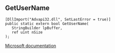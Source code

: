 ## GetUserName

```
[DllImport("Advapi32.dll", SetLastError = true)]
public static extern bool GetUserName(
   StringBuilder lpBuffer,
   ref uint nSize
);
```

[Microsoft documentation](https://docs.microsoft.com/en-us/windows/win32/api/winbase/nf-winbase-getusernamea)
